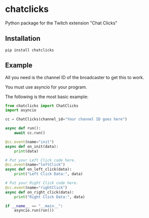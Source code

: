 # chatclicks
Python package for the Twitch extension "Chat Clicks"

## Installation
```pip install chatclicks```

## Example

All you need is the channel ID of the broadcaster to get this to work.

You must use asyncio for your program. 

The following is the most basic example:
```python
from chatclicks import ChatClicks
import asyncio

cc = ChatClicks(channel_id="Your channel ID goes here")

async def run():
    await cc.run()

@cc.event(name="init")
async def on_init(data):
    print(data)

# Put your Left Click code here.
@cc.event(name="leftClick")
async def on_left_click(data):
    print("Left Click Data:", data)

# Put your Right Click code here.
@cc.event(name="rightClick")
async def on_right_click(data):
    print("Right Click Data:", data)

if __name__ == "__main__":
    asyncio.run(run())
```
